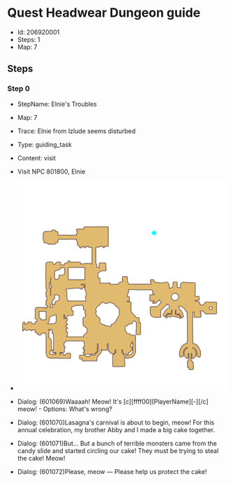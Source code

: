 # Quest Headwear Dungeon guide

- Id: 206920001
- Steps: 1
- Map: 7

## Steps

### Step 0
- StepName:  Elnie's Troubles
- Map:  7
- Trace:  Elnie from Izlude seems disturbed
- Type:  guiding_task
- Content:  visit
- Visit NPC 801800, Elnie

- ![images/206920001_0.png](images/206920001_0.png)
- Dialog: (601069)Waaaah! Meow! It's [c][ffff00][PlayerName][-][/c] meow! - Options: What's wrong?
- Dialog: (601070)Lasagna's carnival is about to begin, meow! For this annual celebration, my brother Abby and I made a big cake together.
- Dialog: (601071)But... But a bunch of terrible monsters came from the candy slide and started circling our cake! They must be trying to steal the cake! Meow!
- Dialog: (601072)Please, meow — Please help us protect the cake!


